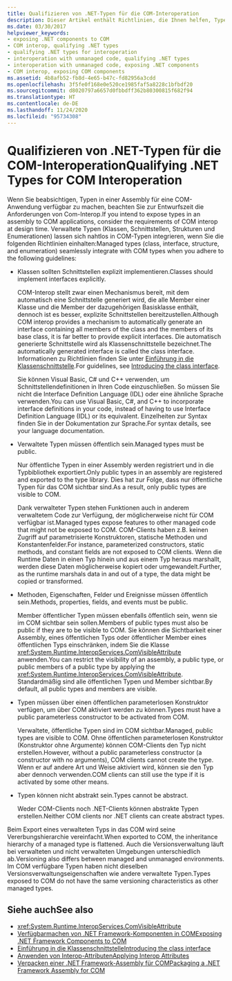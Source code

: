 ```yaml
---
title: Qualifizieren von .NET-Typen für die COM-Interoperation
description: Dieser Artikel enthält Richtlinien, die Ihnen helfen, Typen in einer .NET-Assembly für COM-Anwendungen für COM-Interop verfügbar zu machen.
ms.date: 03/30/2017
helpviewer_keywords:
- exposing .NET components to COM
- COM interop, qualifying .NET types
- qualifying .NET types for interoperation
- interoperation with unmanaged code, qualifying .NET types
- interoperation with unmanaged code, exposing .NET components
- COM interop, exposing COM components
ms.assetid: 4b8afb52-fb8d-4e65-b47c-fd82956a3cdd
ms.openlocfilehash: 3f5fe0f168e0e520ce1985faf5a8228c1bfbdf20
ms.sourcegitcommit: d8020797a6657d0fbbdff362b80300815f682f94
ms.translationtype: HT
ms.contentlocale: de-DE
ms.lasthandoff: 11/24/2020
ms.locfileid: "95734308"
---
```

# <a name="qualifying-net-types-for-com-interoperation"></a><span data-ttu-id="34db7-103">Qualifizieren von .NET-Typen für die COM-Interoperation</span><span class="sxs-lookup"><span data-stu-id="34db7-103">Qualifying .NET Types for COM Interoperation</span></span>

<span data-ttu-id="34db7-104">Wenn Sie beabsichtigen, Typen in einer Assembly für eine COM-Anwendung verfügbar zu machen, beachten Sie zur Entwurfszeit die Anforderungen von Com-Interop.</span><span class="sxs-lookup"><span data-stu-id="34db7-104">If you intend to expose types in an assembly to COM applications, consider the requirements of COM interop at design time.</span></span> <span data-ttu-id="34db7-105">Verwaltete Typen (Klassen, Schnittstellen, Strukturen und Enumerationen) lassen sich nahtlos in COM-Typen integrieren, wenn Sie die folgenden Richtlinien einhalten:</span><span class="sxs-lookup"><span data-stu-id="34db7-105">Managed types (class, interface, structure, and enumeration) seamlessly integrate with COM types when you adhere to the following guidelines:</span></span>  
  
- <span data-ttu-id="34db7-106">Klassen sollten Schnittstellen explizit implementieren.</span><span class="sxs-lookup"><span data-stu-id="34db7-106">Classes should implement interfaces explicitly.</span></span>  
  
     <span data-ttu-id="34db7-107">COM-Interop stellt zwar einen Mechanismus bereit, mit dem automatisch eine Schnittstelle generiert wird, die alle Member einer Klasse und die Member der dazugehörigen Basisklasse enthält, dennoch ist es besser, explizite Schnittstellen bereitzustellen.</span><span class="sxs-lookup"><span data-stu-id="34db7-107">Although COM interop provides a mechanism to automatically generate an interface containing all members of the class and the members of its base class, it is far better to provide explicit interfaces.</span></span> <span data-ttu-id="34db7-108">Die automatisch generierte Schnittstelle wird als Klassenschnittstelle bezeichnet.</span><span class="sxs-lookup"><span data-stu-id="34db7-108">The automatically generated interface is called the class interface.</span></span> <span data-ttu-id="34db7-109">Informationen zu Richtlinien finden Sie unter [Einführung in die Klassenschnittstelle](com-callable-wrapper.md#introducing-the-class-interface).</span><span class="sxs-lookup"><span data-stu-id="34db7-109">For guidelines, see [Introducing the class interface](com-callable-wrapper.md#introducing-the-class-interface).</span></span>  
  
     <span data-ttu-id="34db7-110">Sie können Visual Basic, C# und C++ verwenden, um Schnittstellendefinitionen in Ihren Code einzuschließen. So müssen Sie nicht die Interface Definition Language (IDL) oder eine ähnliche Sprache verwenden.</span><span class="sxs-lookup"><span data-stu-id="34db7-110">You can use Visual Basic, C#, and C++ to incorporate interface definitions in your code, instead of having to use Interface Definition Language (IDL) or its equivalent.</span></span> <span data-ttu-id="34db7-111">Einzelheiten zur Syntax finden Sie in der Dokumentation zur Sprache.</span><span class="sxs-lookup"><span data-stu-id="34db7-111">For syntax details, see your language documentation.</span></span>  
  
- <span data-ttu-id="34db7-112">Verwaltete Typen müssen öffentlich sein.</span><span class="sxs-lookup"><span data-stu-id="34db7-112">Managed types must be public.</span></span>  
  
     <span data-ttu-id="34db7-113">Nur öffentliche Typen in einer Assembly werden registriert und in die Typbibliothek exportiert.</span><span class="sxs-lookup"><span data-stu-id="34db7-113">Only public types in an assembly are registered and exported to the type library.</span></span> <span data-ttu-id="34db7-114">Dies hat zur Folge, dass nur öffentliche Typen für das COM sichtbar sind.</span><span class="sxs-lookup"><span data-stu-id="34db7-114">As a result, only public types are visible to COM.</span></span>  
  
     <span data-ttu-id="34db7-115">Dank verwalteter Typen stehen Funktionen auch in anderem verwaltetem Code zur Verfügung, der möglicherweise nicht für COM verfügbar ist.</span><span class="sxs-lookup"><span data-stu-id="34db7-115">Managed types expose features to other managed code that might not be exposed to COM.</span></span> <span data-ttu-id="34db7-116">COM-Clients haben z.B. keinen Zugriff auf parametrisierte Konstruktoren, statische Methoden und Konstantenfelder.</span><span class="sxs-lookup"><span data-stu-id="34db7-116">For instance, parameterized constructors, static methods, and constant fields are not exposed to COM clients.</span></span> <span data-ttu-id="34db7-117">Wenn die Runtime Daten in einen Typ hinein und aus einem Typ heraus marshallt, werden diese Daten möglicherweise kopiert oder umgewandelt.</span><span class="sxs-lookup"><span data-stu-id="34db7-117">Further, as the runtime marshals data in and out of a type, the data might be copied or transformed.</span></span>  
  
- <span data-ttu-id="34db7-118">Methoden, Eigenschaften, Felder und Ereignisse müssen öffentlich sein.</span><span class="sxs-lookup"><span data-stu-id="34db7-118">Methods, properties, fields, and events must be public.</span></span>  
  
     <span data-ttu-id="34db7-119">Member öffentlicher Typen müssen ebenfalls öffentlich sein, wenn sie im COM sichtbar sein sollen.</span><span class="sxs-lookup"><span data-stu-id="34db7-119">Members of public types must also be public if they are to be visible to COM.</span></span> <span data-ttu-id="34db7-120">Sie können die Sichtbarkeit einer Assembly, eines öffentlichen Typs oder öffentlicher Member eines öffentlichen Typs einschränken, indem Sie die Klasse <xref:System.Runtime.InteropServices.ComVisibleAttribute> anwenden.</span><span class="sxs-lookup"><span data-stu-id="34db7-120">You can restrict the visibility of an assembly, a public type, or public members of a public type by applying the <xref:System.Runtime.InteropServices.ComVisibleAttribute>.</span></span> <span data-ttu-id="34db7-121">Standardmäßig sind alle öffentlichen Typen und Member sichtbar.</span><span class="sxs-lookup"><span data-stu-id="34db7-121">By default, all public types and members are visible.</span></span>  
  
- <span data-ttu-id="34db7-122">Typen müssen über einen öffentlichen parameterlosen Konstruktor verfügen, um über COM aktiviert werden zu können.</span><span class="sxs-lookup"><span data-stu-id="34db7-122">Types must have a public parameterless constructor to be activated from COM.</span></span>  
  
     <span data-ttu-id="34db7-123">Verwaltete, öffentliche Typen sind im COM sichtbar.</span><span class="sxs-lookup"><span data-stu-id="34db7-123">Managed, public types are visible to COM.</span></span> <span data-ttu-id="34db7-124">Ohne öffentlichen parameterlosen Konstruktor (Konstruktor ohne Argumente) können COM-Clients den Typ nicht erstellen.</span><span class="sxs-lookup"><span data-stu-id="34db7-124">However, without a public parameterless constructor (a constructor with no arguments), COM clients cannot create the type.</span></span> <span data-ttu-id="34db7-125">Wenn er auf andere Art und Weise aktiviert wird, können sie den Typ aber dennoch verwenden.</span><span class="sxs-lookup"><span data-stu-id="34db7-125">COM clients can still use the type if it is activated by some other means.</span></span>  
  
- <span data-ttu-id="34db7-126">Typen können nicht abstrakt sein.</span><span class="sxs-lookup"><span data-stu-id="34db7-126">Types cannot be abstract.</span></span>  
  
     <span data-ttu-id="34db7-127">Weder COM-Clients noch .NET-Clients können abstrakte Typen erstellen.</span><span class="sxs-lookup"><span data-stu-id="34db7-127">Neither COM clients nor .NET clients can create abstract types.</span></span>  
  
 <span data-ttu-id="34db7-128">Beim Export eines verwalteten Typs in das COM wird seine Vererbungshierarchie vereinfacht.</span><span class="sxs-lookup"><span data-stu-id="34db7-128">When exported to COM, the inheritance hierarchy of a managed type is flattened.</span></span> <span data-ttu-id="34db7-129">Auch die Versionsverwaltung läuft bei verwalteten und nicht verwalteten Umgebungen unterschiedlich ab.</span><span class="sxs-lookup"><span data-stu-id="34db7-129">Versioning also differs between managed and unmanaged environments.</span></span> <span data-ttu-id="34db7-130">Im COM verfügbare Typen haben nicht dieselben Versionsverwaltungseigenschaften wie andere verwaltete Typen.</span><span class="sxs-lookup"><span data-stu-id="34db7-130">Types exposed to COM do not have the same versioning characteristics as other managed types.</span></span>  
  
## <a name="see-also"></a><span data-ttu-id="34db7-131">Siehe auch</span><span class="sxs-lookup"><span data-stu-id="34db7-131">See also</span></span>

- <xref:System.Runtime.InteropServices.ComVisibleAttribute>
- [<span data-ttu-id="34db7-132">Verfügbarmachen von .NET Framework-Komponenten in COM</span><span class="sxs-lookup"><span data-stu-id="34db7-132">Exposing .NET Framework Components to COM</span></span>](../../framework/interop/exposing-dotnet-components-to-com.md)
- [<span data-ttu-id="34db7-133">Einführung in die Klassenschnittstelle</span><span class="sxs-lookup"><span data-stu-id="34db7-133">Introducing the class interface</span></span>](com-callable-wrapper.md#introducing-the-class-interface)
- [<span data-ttu-id="34db7-134">Anwenden von Interop-Attributen</span><span class="sxs-lookup"><span data-stu-id="34db7-134">Applying Interop Attributes</span></span>](apply-interop-attributes.md)
- [<span data-ttu-id="34db7-135">Verpacken einer .NET Framework-Assembly für COM</span><span class="sxs-lookup"><span data-stu-id="34db7-135">Packaging a .NET Framework Assembly for COM</span></span>](../../framework/interop/packaging-an-assembly-for-com.md)
